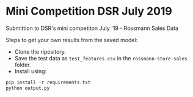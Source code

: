 # Mini Competition DSR July 2019
Submittion to DSR's mini competiton July '19 - Rossmann Sales Data

Steps to get your own results from the saved model:
* Clone the ripository.
* Save the test data as `test_features.csv` in the `rossmann-store-sales` folder.
* Install using:
```python
pip install -r requirements.txt
python output.py
```

